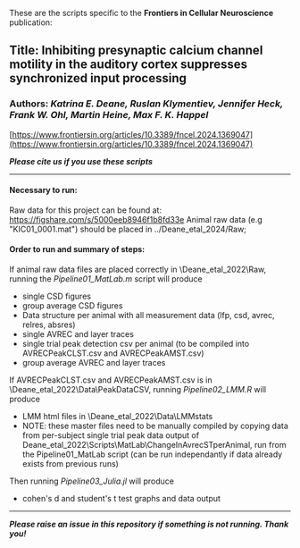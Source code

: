 These are the scripts specific to the **Frontiers in Cellular Neuroscience** publication:

## Title: Inhibiting presynaptic calcium channel motility in the auditory cortex suppresses synchronized input processing
### Authors: ***Katrina E. Deane, Ruslan Klymentiev, Jennifer Heck, Frank W. Ohl, Martin Heine, Max F. K. Happel***
[https://www.frontiersin.org/articles/10.3389/fncel.2024.1369047](https://www.frontiersin.org/articles/10.3389/fncel.2024.1369047)

***Please cite us if you use these scripts***

___

#### Necessary to run:
Raw data for this project can be found at: https://figshare.com/s/5000eeb8946f1b8fd33e
Animal raw data (e.g "KIC01_0001.mat") should be placed in ../Deane_etal_2024/Raw;

#### Order to run and summary of steps:

If animal raw data files are placed correctly in \Deane_etal_2022\Raw, running the *Pipeline01_MatLab.m* script will produce 
* single CSD figures
* group average CSD figures
* Data structure per animal with all measurement data (lfp, csd, avrec, relres, absres)
* single AVREC and layer traces
* single trial peak detection csv per animal (to be compiled into AVRECPeakCLST.csv and AVRECPeakAMST.csv)
* group average AVREC and layer traces 

If AVRECPeakCLST.csv and AVRECPeakAMST.csv is in \Deane_etal_2022\Data\PeakDataCSV\, running *Pipeline02_LMM.R* will produce 
* LMM html files in \Deane_etal_2022\Data\LMMstats
* NOTE: these master files need to be manually compiled by copying data from per-subject single trial peak data output of Deane_etal_2022\Scripts\MatLab\ChangeInAvrecSTperAnimal, run from the Pipeline01_MatLab script (can be run independantly if data already exists from previous runs)

Then running *Pipeline03_Julia.jl* will produce
* cohen's d and student's t test graphs and data output

___

***Please raise an issue in this repository if something is not running. Thank you!***
